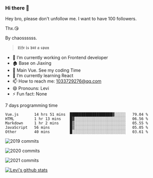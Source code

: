 ### Hi there 👋

Hey bro, please don't unfollow me. I want to have 100 followers.

Thx.😘

By chaossssss.

> 𝕷𝖎𝖋𝖊 𝖎𝖘 𝖇𝖚𝖙 𝖆 𝖘𝖕𝖆𝖓

- 🔭 I’m currently working on Frontend developer
- 🏚  Base on Jiaxing
- 🔨 Main Vue. See my coding Time
- 🌱 I’m currently learning React
- 📫 How to reach me: 1033729276@qq.com
- 😄 Pronouns: Levi
- ⚡ Fun fact: None


7 days programming time



<!--START_SECTION:waka-->
```text
Vue.js       14 hrs 51 mins  ███████████████████▓░░░░░   79.04 % 
HTML         1 hr 13 mins    █▓░░░░░░░░░░░░░░░░░░░░░░░   06.56 % 
Markdown     1 hr 2 mins     █▒░░░░░░░░░░░░░░░░░░░░░░░   05.55 % 
JavaScript   56 mins         █▒░░░░░░░░░░░░░░░░░░░░░░░   05.05 % 
Other        40 mins         █░░░░░░░░░░░░░░░░░░░░░░░░   03.61 % 
```
<!--END_SECTION:waka-->


![2019 commits](https://i.bmp.ovh/imgs/2022/06/09/40ea8ef53dc6a071.png)

![2020 commits](https://i.bmp.ovh/imgs/2022/06/09/3d3f42d583997994.png)

![2021 commits](https://i.bmp.ovh/imgs/2022/06/09/be5c22a2f85ef63e.png)

[![Levi's github stats](https://github-readme-stats.vercel.app/api?username=chaossssss)](https://github.com/anuraghazra/github-readme-stats)
